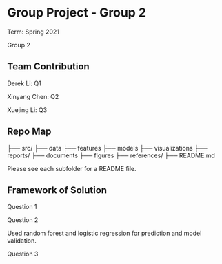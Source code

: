 # Group Project - Group 2

Term: Spring 2021

Group 2
## Team Contribution

Derek Li: Q1


Xinyang Chen: Q2


Xuejing Li: Q3 


## Repo Map

├── src/
	├── data
	├── features
	├── models
	├── visualizations
├── reports/
	├── documents
	├── figures
├── references/
├── README.md

Please see each subfolder for a README file.


## Framework of Solution
Question 1 


Question 2


Used random forest and logistic regression for prediction and model validation. 


Question 3 

